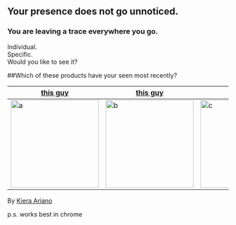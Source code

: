 
## Your presence does not go unnoticed.


### You are leaving a trace everywhere you go.
Individual.  
Specific.  
Would you like to see it?  

<p>
##Which of these products have your seen most recently?
   </p>
<table>
<thead>
<tr>
<th><a href="https://kariano.github.io/netart/realslimeggy/index.html">this guy</a></th>
<th><a href="https://kariano.github.io/netart/crazyspin/index.html">this guy</a></th>
<th><a href="https://kariano.github.io/netart/wibbly2/index.html">this guy</a></th>
</tr>
</thead>
<tbody>
<tr>
<td><img src="https://user-images.githubusercontent.com/80500643/114973979-5e277980-9e36-11eb-9a91-2f4fddcf0a1d.png" alt="a" width="200"/></td>
<td> <img src="https://user-images.githubusercontent.com/80500643/115049133-3c0e1580-9e8f-11eb-8561-6b5edad5398d.png" alt="b" width="200"/></td>
<td> <img src="https://user-images.githubusercontent.com/80500643/115049459-97d89e80-9e8f-11eb-845b-68720ce3b495.png" alt="c" width="200"/></td>
</tr>
</tbody>
</table>
   
  <p>

By <a href="https://kieraariano.art">Kiera Ariano</a>


</p>
p.s. works best in chrome

